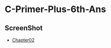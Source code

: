 # C-Primer-Plus-6th-Ans

## **ScreenShot**


* [Chapter02](https://github.com/dandyzzc/C-Primer-Plus-6th-Ans/tree/main/Ch02)




